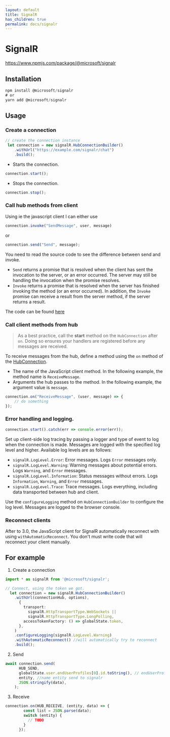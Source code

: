 ```yaml
---
layout: default
title: SignalR
has_children: true
permalink: docs/signalr
---
```


# SignalR
 <https://www.npmjs.com/package/@microsoft/signalr>

## Installation

```ts
npm install @microsoft/signalr
# or
yarn add @microsoft/signalr
```

## Usage
### Create a connection

```ts
// create the connection instance
 let connection = new signalR.HubConnectionBuilder()
    .withUrl("https://example.com/signalr/chat")
    .build();
```

- Starts the connection.

```ts
connection.start();
```

- Stops the connection.

```ts
connection.stop();
```

### Call hub methods from client
Using ie the javascript client I can either use

```ts
connection.invoke("SendMessage", user, message)
```

or

```ts
connection.send("Send", message);
```

You need to read the source code to see the difference between send and invoke.
- `Send` returns a promise that is resolved when the client has sent the invocation to the server, or an error occurred. The server may still be handling the invocation when the promise resolves.
- `Invoke` returns a promise that is resolved when the server has finished invoking the method (or an error occurred). In addition, the `Invoke` promise can receive a result from the server method, if the server returns a result.

The code can be found [here](https://github.com/aspnet/SignalR/blob/7e832eeb27b25be51dade7ccfe557af6c8d98cfa/clients/ts/signalr/src/HubConnection.ts#L187)

### Call client methods from hub
> As a best practice, call the **start** method on the  `HubConnection` after `on`. Doing so ensures your handlers are registered before any messages are received.

To receive messages from the hub, define a method using the `on` method of the [HubConnection](https://docs.microsoft.com/en-us/javascript/api/@aspnet/signalr/hubconnection?view=signalr-js-latest).
- The name of the JavaScript client method. In the following example, the method name is `ReceiveMessage`.
- Arguments the hub passes to the method. In the following example, the argument value is `message`.

```ts
connection.on("ReceiveMessage", (user, message) => {
    // do something
});
```

### Error handling and logging.

```ts
connection.start().catch(err => console.error(err));
```

Set up client-side log tracing by passing a logger and type of event to log when the connection is made. Messages are logged with the specified log level and higher. Available log levels are as follows:
- `signalR.LogLevel.Error`: Error messages. Logs `Error` messages only.
- `signalR.LogLevel.Warning`: Warning messages about potential errors. Logs `Warning`, and `Error` messages.
- `signalR.LogLevel.Information`: Status messages without errors. Logs `Information`, `Warning`, and `Error` messages.
- `signalR.LogLevel.Trace`: Trace messages. Logs everything, including data transported between hub and client.

Use the `configureLogging` method on `HubConnectionBuilder` to configure the log level. Messages are logged to the browser console.
### Reconnect clients
After to 3.0, the JavaScript client for SignalR automatically reconnect with using `withAutomaticReconnect`. You don't must write code that will reconnect your client manually.

## For example
1. Create a connection

```ts
import * as signalR from '@microsoft/signalr';

// Connect, using the token we got.
  let connection = new signalR.HubConnectionBuilder()
    .withUrl(connectionHub, options),
      {
        transport:
          signalR.HttpTransportType.WebSockets ||
          signalR.HttpTransportType.LongPolling,
        accessTokenFactory: () => globalState.token,
      },
    )
    .configureLogging(signalR.LogLevel.Warning)
    .withAutomaticReconnect() //will automatically try to reconnect
    .build();
```
2. Send
```ts
await connection.send(
      HUB_SEND,
      globalState.user.endUserProfiles[0].id.toString(), // endUserProfileId
      entity, //name entity send to signalr
      JSON.stringify(data), 
    );
```
3. Receive
```ts
connection.on(HUB_RECEIVE, (entity, data) => {
        const list = JSON.parse(data);
        switch (entity) {
          // TODO
        }
      });
```
